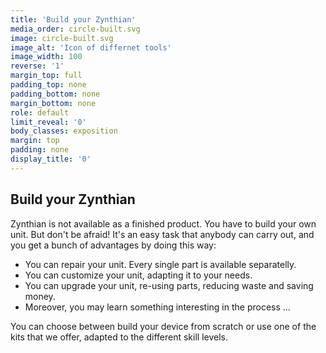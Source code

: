 ```yaml
---
title: 'Build your Zynthian'
media_order: circle-built.svg
image: circle-built.svg
image_alt: 'Icon of differnet tools'
image_width: 100
reverse: '1'
margin_top: full
padding_top: none
padding_bottom: none
margin_bottom: none
role: default
limit_reveal: '0'
body_classes: exposition
margin: top
padding: none
display_title: '0'
---
```


## Build your Zynthian

Zynthian is not available as a finished product. You have to build your own unit. But don't be afraid! It's an easy task that anybody can carry out, and you get a bunch of advantages by doing this way:

+ You can repair your unit. Every single part is available separatelly.
+  You can customize your unit, adapting it to your needs.
+  You can upgrade your unit, re-using parts, reducing waste and saving money.  
+  Moreover, you may learn something interesting in the process ...

You can choose between build your device from scratch or use one of the kits that we offer, adapted to the different skill levels.


